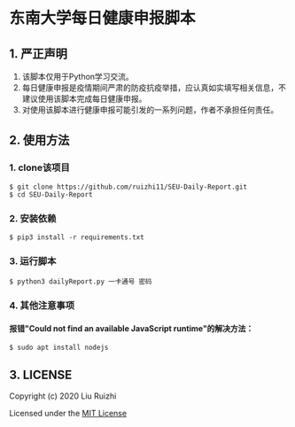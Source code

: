 # 东南大学每日健康申报脚本

## 1. 严正声明

1. 该脚本仅用于Python学习交流。
2. 每日健康申报是疫情期间严肃的防疫抗疫举措，应认真如实填写相关信息，不建议使用该脚本完成每日健康申报。
3. 对使用该脚本进行健康申报可能引发的一系列问题，作者不承担任何责任。

## 2. 使用方法

### 1. clone该项目

```
$ git clone https://github.com/ruizhi11/SEU-Daily-Report.git
$ cd SEU-Daily-Report
```

### 2. 安装依赖

```
$ pip3 install -r requirements.txt
```

### 3. 运行脚本

```
$ python3 dailyReport.py 一卡通号 密码
```
### 4. 其他注意事项
#### 报错"Could not find an available JavaScript runtime"的解决方法：
```
$ sudo apt install nodejs
```

## 3. LICENSE

Copyright (c) 2020 Liu Ruizhi

Licensed under the [MIT License](https://github.com/ruizhi11/SEU-Daily-Report/blob/main/LICENSE)
